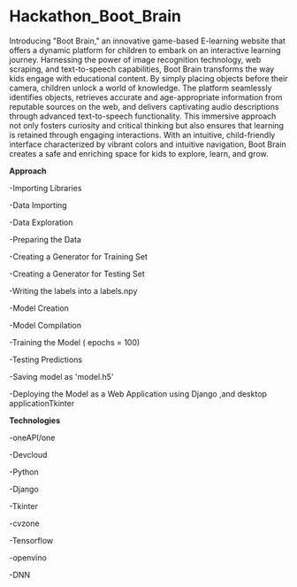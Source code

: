 # Hackathon_Boot_Brain

Introducing "Boot Brain," an innovative game-based E-learning website that offers a dynamic platform for children to embark on an interactive learning journey. Harnessing the power of image recognition technology, web scraping, and text-to-speech capabilities, Boot Brain transforms the way kids engage with educational content. By simply placing objects before their camera, children unlock a world of knowledge. The platform seamlessly identifies objects, retrieves accurate and age-appropriate information from reputable sources on the web, and delivers captivating audio descriptions through advanced text-to-speech functionality. This immersive approach not only fosters curiosity and critical thinking but also ensures that learning is retained through engaging interactions. With an intuitive, child-friendly interface characterized by vibrant colors and intuitive navigation, Boot Brain creates a safe and enriching space for kids to explore, learn, and grow.


**Approach**

  -Importing Libraries
  
  -Data Importing
  
  -Data Exploration
  
  -Preparing the Data
  
  -Creating a Generator for Training Set
  
  -Creating a Generator for Testing Set
  
  -Writing the labels into a labels.npy
  
  -Model Creation
  
  -Model Compilation
  
  -Training the Model ( epochs = 100)
  
  -Testing Predictions
  
  -Saving model as 'model.h5'
  
  -Deploying the Model as a Web Application using Django ,and desktop applicationTkinter

**Technologies**

  -oneAPI/one
  
  -Devcloud
  
  -Python
  
  -Django
  
  -Tkinter
  
  -cvzone

-Tensorflow

-openvino

-DNN

